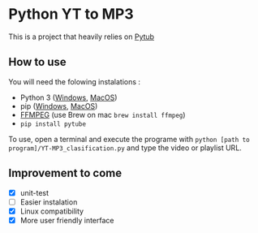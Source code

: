 # Python YT to MP3
This is a project that heavily relies on [Pytub](https://github.com/pytube/pytube) 

## How to use
You will need the folowing instalations :
- Python 3 ([Windows](https://www.python.org/downloads/windows/), [MacOS](https://www.python.org/downloads/macos/))<br>
- pip ([Windows](https://www.geeksforgeeks.org/how-to-install-pip-on-windows/), [MacOS](https://www.geeksforgeeks.org/how-to-install-pip-in-macos/))<br>
- [FFMPEG](https://ffmpeg.org/download.html) (use Brew on mac ``brew install ffmpeg``)
- ``pip install pytube``

To use, open a terminal and execute the programe with ``python [path to program]/YT-MP3_clasification.py`` and type the video or playlist URL.

## Improvement to come
- [x] unit-test
- [ ] Easier instalation
- [x] Linux compatibility
- [x] More user friendly interface
